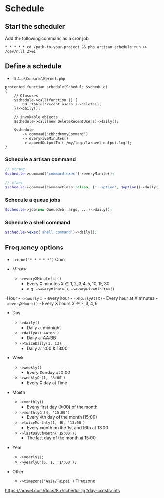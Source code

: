 # Schedule

## Start the scheduler

Add the following command as a cron job 

```
* * * * * cd /path-to-your-project && php artisan schedule:run >> /dev/null 2>&1
```

## Define a schedule

* In `App\Console\Kernel.php`

```
protected function schedule(Schedule $schedule)
{
	// Closures
    $schedule->call(function () {
        DB::table('recent_users')->delete();
    })->daily();

    // invokable objects
    $schedule->call(new DeleteRecentUsers)->daily();

    $schedule
        -> command('cbh:dummyCommand')
        -> everyFiveMinutes()
        -> appendOutputTo ('/my/logs/laravel_output.log');
}
```

### Schedule a artisan command

```php linenums="1"
// string
$schedule->command('command:exec')->everyMinute();

// class
$schedule->command(CommandClass::class, ['--option', $option])->daily();
```

### Schedule a queue jobs

```php linenums="1"
$schedule->job(new QueueJob, args, ...)->daily();
```

### Schedule a shell command

```php linenums="1"
$schedule->exec('shell command')->daily();
```

## Frequency options

- `->cron('* * * * *')` Cron

- Minute
    - `->everyXMinute[s]()`
        - Every X minutes $X \in {1,2,3,4,5,10,15,30}$
        - e.g. `->everyMinute()`, `->everyFiveMinutes()`

-Hour
    - `->hourly()`
        - every hour
    - `->hourlyAt(X)`
        - Every hour at X minutes
    - `->everyXHours()`
        - Every X hours $X \in {2, 3, 4, 6}$

- Day
    - `->daily()`
        - Daily at midnight
    - `->dailyAt('AA:BB')`
        - Daily at AA:BB
    - `->twiceDaily(1, 13);`
        - Daily at 1:00 & 13:00

- Week
    - `->weekly()`
        - Every Sunday at 0:00
    - `->weeklyOn(1, '8:00')`
        - Every X day at Time

- Month
    - `->monthly()`
        - Eveny first day (0:00) of the month
    - `->monthlyOn(4, '15:00')`
        - Every 4th day of the month (15:00)
    - `->twiceMonthly(1, 16, '13:00')`
        - Every month on the 1st and 16th at 13:00
    - `->lastDayOfMonth('15:00');`
        - The last day of the month at 15:00

- Year
    - `->yearly();`
    - `->yearlyOn(6, 1, '17:00');`

- Other
    - `->timezone('Asia/Taipei')` Timezone

<https://laravel.com/docs/8.x/scheduling#day-constraints>
